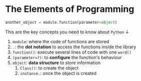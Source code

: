 # The Elements of Programming

```python
another_object = module.function(parameter=object)
```

This are the key concepts you need to know about `Python` ↓

1. `module`: where the code of functions are stored
2. `.`: the **dot notation** to access the functions inside the library
3. `function()`: execute several lines of code with one `word()`
4. `(parameter=?)`: to **configure** the function's behaviour
5. `object`: **data structure** to store information
    1. `Class()`: to create the object
    2. `instance.`: once the object is created
